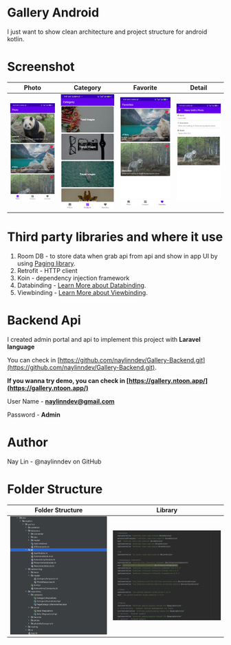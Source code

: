 Gallery Android
===============
I just want to show clean architecture and project structure for android kotlin.

Screenshot
==========
Photo            |  Category			|  Favorite   |  Detail
:-------------------------:|:-------------------------:|:-------------------------:|:-------------------------:
![Photo Tab Screenshot](./screenshot/android_photo_screenshot.jpg)  |  ![Category Tab Screenshot](./screenshot/android_category_screenshot.jpg) |  ![Favorite Tab Screenshot](./screenshot/android_favorite_screenshot.jpg) |  ![Detail Screenshot](./screenshot/detail.jpg)

Third party libraries and where it use
=====================================
1. Room DB - to store data when grab api from api and show in app UI by using [Paging library](https://developer.android.com/topic/libraries/architecture/paging/v3-overview).
2. Retrofit - HTTP client
3. Koin - dependency injection framework
4. Databinding - [Learn More about Databinding](https://developer.android.com/topic/libraries/data-binding).
5. Viewbinding - [Learn More about Viewbinding](https://developer.android.com/topic/libraries/view-binding).

Backend Api
===========
I created admin portal and api to implement this project with **Laravel language**

You can check in [https://github.com/naylinndev/Gallery-Backend.git](https://github.com/naylinndev/Gallery-Backend.git).

**If you wanna try demo, you can check in [https://gallery.ntoon.app/](https://gallery.ntoon.app/)**

User Name - **naylinndev@gmail.com**

Password - **Admin**

Author
======
Nay Lin - @naylinndev on GitHub


Folder Structure
===============
Folder Structure            |  Library
:-------------------------:|:-------------------------:
![Folder Structure Screenshot](./screenshot/folder_structure.png)   |  ![Library Screenshot](./screenshot/library.png)



